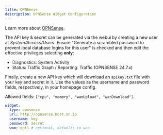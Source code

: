 ```yaml
---
title: OPNSense
description: OPNSense Widget Configuration
---
```


Learn more about [OPNSense](https://opnsense.org/).

The API key & secret can be generated via the webui by creating a new user at _System/Access/Users_. Ensure "Generate a scrambled password to prevent local database logins for this user" is checked and then edit the effective privileges selecting **only**:

- Diagnostics: System Activity
- Status: Traffic Graph / Reporting: Traffic (OPNSENSE 24.7.x)

Finally, create a new API key which will download an `apikey.txt` file with your key and secret in it. Use the values as the username and password fields, respectively, in your homepage config.

Allowed fields: `["cpu", "memory", "wanUpload", "wanDownload"]`.

```yaml
widget:
  type: opnsense
  url: http://opnsense.host.or.ip
  username: key
  password: secret
  wan: opt1 # optional, defaults to wan
```
